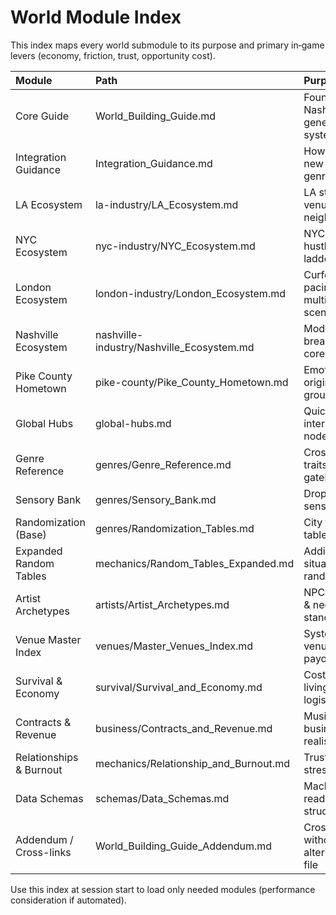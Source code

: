 # World Module Index

This index maps every world submodule to its purpose and primary in‑game levers (economy, friction, trust, opportunity cost).

| Module | Path | Purpose | Mechanical Hooks |
| :---- | :---- | :---- | :---- |
| Core Guide | World_Building_Guide.md | Foundational Nashville + general systems | Attributes (Body/Mind/Social/Grit), 2d6 resolution, realism rules |
| Integration Guidance | Integration_Guidance.md | How to deploy new locales & genres | Scene checklist, mechanical hook links |
| LA Ecosystem | la-industry/LA_Ecosystem.md | LA studios, venues, neighborhoods | Session friction, commute time tax |
| NYC Ecosystem | nyc-industry/NYC_Ecosystem.md | NYC vertical hustle & venue ladder | Transit delays, time/comparison |
| London Ecosystem | london-industry/London_Ecosystem.md | Curfew pacing, multicultural scenes | Curfew compression, weather friction |
| Nashville Ecosystem | nashville-industry/Nashville_Ecosystem.md | Modular breakout of core city | Writer’s room etiquette, local tiers |
| Pike County Hometown | pike-county/Pike_County_Hometown.md | Emotional origin / grounding | Memory triggers, resource fallback |
| Global Hubs | global-hubs.md | Quick-seed international nodes | Legal/visa friction |
| Genre Reference | genres/Genre_Reference.md | Cross‑genre traits & gatekeepers | Genre-specific friction cues |
| Sensory Bank | genres/Sensory_Bank.md | Drop‑in sensory details | Scene atmosphere diversity |
| Randomization (Base) | genres/Randomization_Tables.md | City friction tables | Win-to-friction pacing |
| Expanded Random Tables | mechanics/Random_Tables_Expanded.md | Additional situational randomness | Writer’s room, tour, social media, legal |
| Artist Archetypes | artists/Artist_Archetypes.md | NPC templates & negotiation stances | Trust ladders, leverage tags |
| Venue Master Index | venues/Master_Venues_Index.md | Systematic venue & payout data | Income, advancement gating |
| Survival & Economy | survival/Survival_and_Economy.md | Cost-of-living, burnout, logistics | Budget pressure, exhaustion |
| Contracts & Revenue | business/Contracts_and_Revenue.md | Music business realism | Deal clauses, split math |
| Relationships & Burnout | mechanics/Relationship_and_Burnout.md | Trust states & stress track | Penalties, recovery loops |
| Data Schemas | schemas/Data_Schemas.md | Machine-readable structure | Procedural generation readiness |
| Addendum / Cross-links | World_Building_Guide_Addendum.md | Cross-links without altering base file | Navigation, modular adoption |

Use this index at session start to load only needed modules (performance consideration if automated).